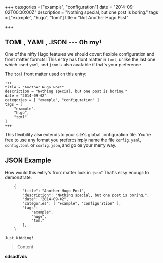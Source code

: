 +++
categories = ["example", "configuration"]
date = "2014-09-02T00:00:00Z"
description = "Nothing special, but one post is boring."
tags = ["example", "hugo", "toml"]
title = "Not Another Hugo Post"

+++
## TOML, YAML, JSON --- Oh my!

One of the nifty Hugo features we should cover: flexible configuration and front matter formats! This entry has front
matter in `toml`, unlike the last one which used `yaml`, and `json` is also available if that's your preference.

<!--more-->

The `toml` front matter used on this entry:

    +++
    title = "Another Hugo Post"
    description = "Nothing special, but one post is boring."
    date = "2014-09-02"
    categories = [ "example", "configuration" ]
    tags = [
        "example",
        "hugo",
        "toml"
    ]
    +++

This flexibility also extends to your site's global configuration file. You're free to use any format you prefer::simply
name the file `config.yaml`, `config.toml` or `config.json`, and go on your merry way.

## JSON Example

How would this entry's front matter look in `json`? That's easy enough to demonstrate:

        {
            "title": "Another Hugo Post",
            "description": "Nothing special, but one post is boring.",
            "date": "2014-09-02",
            "categories": [ "example", "configuration" ],
            "tags": [
                "example",
                "hugo",
                "toml"
            ],
        }

    Just Kidding!

> Content

**sdsadfvds**